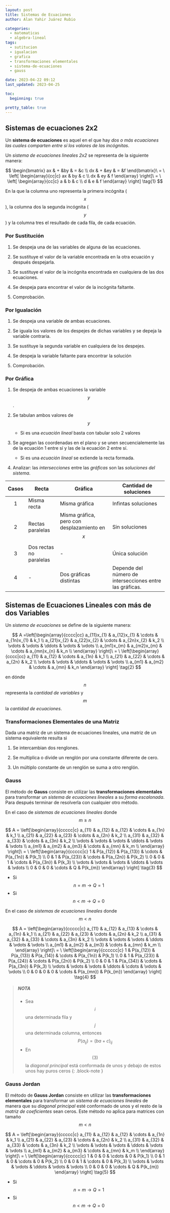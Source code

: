 ```yaml
---
layout: post
title: Sistemas de Ecuaciones
author: Alan Yahir Juárez Rubio

categories:
  - matematicas
  - algebra-lineal
tags:
  - sutitucion
  - igualacion
  - grafica
  - transformaciones elementales
  - sistema-de-ecuaciones
  - gauss

date: 2023-04-22 09:12
last_updated: 2023-04-25

toc:
  beginning: true

pretty_table: true
---
```


## Sistemas de ecuaciones 2x2

Un **sistema de ecuaciones** es aquel en el que hay _dos o más ecuaciones las
cuales comparten entre sí los valores de las incógnitas_.

Un _sistema de ecuaciones lineales 2x2_ se representa de la siguiente manera:

$$
\begin{bmatrix}
  ax & + &by & = &c \\
  dx & + &ey & = &f
\end{bmatrix}\ =
\
\left[ \begin{array}{cc|c}
  ax & by & c \\
  dx & ey & f
\end{array} \right]\ =
\
\left[ \begin{array}{cc|c}
  a & b & c \\
  d & e & f
\end{array} \right] \tag{1}
$$

En la que la columna uno representa la primera incógnita ($$ x $$), la columna
dos la segunda incógnita ($$ y $$) y la columna tres el resultado de cada fila,
de cada ecuación.

### Por Sustitución

1. Se despeja una de las variables de alguna de las ecuaciones.

2. Se sustituye el valor de la variable encontrada en la otra ecuación y después
   despejarla.

3. Se sustituye el valor de la incógnita encontrada en cualquiera de las dos
   ecuaciones.

4. Se despeja para encontrar el valor de la incógnita faltante.

5. Comprobación.

### Por Igualación

1. Se despeja una variable de ambas ecuaciones.

2. Se iguala los valores de los despejes de dichas variables y se depeja la
   variable contraria.

3. Se sustituye la segunda variable en cualquiera de los despejes.

4. Se despeja la variable faltante para encontrar la solución

5. Comprobación.

### Por Gráfica

1. Se despeja de ambas ecuaciones la variable $$ y $$ .

2. Se tabulan ambos valores de $$ y $$

   - Si es una _ecuación lineal_ basta con tabular solo 2 valores

3. Se agregan las coordenadas en el plano y se unen secuencialemente las de la
   ecuación 1 entre sí y las de la ecuación 2 entre sí.

   - Si es una _ecuación lineal_ se extiende la recta formada.

4. Analizar: las _intersecciones_ entre las _gráficas_ son las _soluciones del
   sistema_.

| Casos | Recta                   | Gráfica                                           | Cantidad de soluciones                                   |
| :---: | ----------------------- | ------------------------------------------------- | -------------------------------------------------------- |
|   1   | Misma recta             | Misma gráfica                                     | Infintas soluciones                                      |
|   2   | Rectas paralelas        | Misma gráfica, pero con desplazamiento en $$ x $$ | Sin soluciones                                           |
|   3   | Dos rectas no paralelas | -                                                 | Única solución                                           |
|   4   | -                       | Dos gráficas distintas                            | Depende del número de intersecciones entre las gráficas. |

## Sistemas de Ecuaciones Lineales con más de dos Variables

Un _sistema de ecuaciones_ se define de la siguiente manera:

$$
A =\left[\begin{array}{cccc|cc}
  a_{11}x_{1} & a_{12}x_{1} & \cdots & a_{1n}x_{1} & k_1 \\
  a_{21}x_{2} & a_{22}x_{2} & \cdots & a_{2n}x_{2} & k_2 \\
  \vdots      & \vdots      & \ddots & \vdots      & \vdots \\
  a_{m1}x_{m} & a_{m2}x_{m} & \cdots & a_{mn}x_{n} & k_n \\
\end{array} \right]\ =
\
\left[\begin{array}{cccc|cc}
  a_{11} & a_{12} & \cdots & a_{1n} & k_1 \\
  a_{21} & a_{22} & \cdots & a_{2n} & k_2 \\
  \vdots & \vdots & \ddots & \vdots & \vdots \\
  a_{m1} & a_{m2} & \cdots & a_{mn} & k_n
\end{array} \right] \tag{2}
$$

en dónde $$ n $$ representa la _cantidad de variables_ y $$ m $$ la _cantidad
de ecuaciones_.

### Transformaciones Elementales de una Matriz

Dada una matriz de un sistema de ecuaciones lineales, una matriz de un sistema
equivalente resulta si

1. Se intercambian dos renglones.

2. Se multiplica o divide un renglón por una constante diferente de cero.

3. Un múltiplo constante de un renglón se suma a otro renglón.

### Gauss

El método de **Gauss** consiste en utilizar las **transformaciones
elementales** para transformar un _sistema de ecuaciones lineales_ a su _forma
escalonada_. Para después terminar de resolverla con cualquier otro método.

En el caso de _sistemas de ecuaciones lineales_ donde $$ m \geq n $$

$$
A =
\left[\begin{array}{ccccc|c}
  a_{11} & a_{12} & a_{12} & \cdots & a_{1n} & k_1 \\
  a_{21} & a_{22} & a_{23} & \cdots & a_{2n} & k_2 \\
  a_{31} & a_{32} & a_{33} & \cdots & a_{3n} & k_2 \\
  \vdots & \vdots & \vdots & \ddots & \vdots & \vdots \\
  a_{m1} & a_{m2} & a_{m3} & \cdots & a_{mn} & k_m \\
\end{array} \right]\ =
\
\left[\begin{array}{ccccc|c}
  1      & P(a_{12}) & P(a_{13}) & \cdots & P(a_{1n}) & P(k_1) \\
  0      & 1         & P(a_{23}) & \cdots & P(a_{2n}) & P(k_2) \\
  0      & 0         & 1         & \cdots & P(a_{3n}) & P(k_3) \\
  \vdots & \vdots    & \vdots    & \ddots & \vdots    & \vdots \\
  0      & 0         & 0         & \cdots & Q         & P(k_{m})
\end{array} \right] \tag{3}
$$

- Si $$ n = m \to Q = 1 $$
- Si $$ n < m \to Q = 0 $$

En el caso de _sistemas de ecuaciones lineales_ donde $$ m < n $$

$$
A =
\left[\begin{array}{ccccc|c}
  a_{11} & a_{12} & a_{13} & \cdots & a_{1n} & k_1 \\
  a_{21} & a_{22} & a_{23} & \cdots & a_{2n} & k_2 \\
  a_{31} & a_{32} & a_{33} & \cdots & a_{3n} & k_2 \\
  \vdots & \vdots & \vdots & \ddots & \vdots & \vdots \\
  a_{m1} & a_{m2} & a_{m3} & \cdots & a_{mn} & k_m \\
\end{array} \right]\ =
\
\left[\begin{array}{cccccc|c}
  1      & P(a_{12})   & P(a_{13}) & P(a_{14}) & \cdots & P(a_{1n}) & P(k_1) \\
  0      & 1           & P(a_{23}) & P(a_{24}) & \cdots & P(a_{2n}) & P(k_2) \\
  0      & 0           & 1         & P(a_{34}) & \cdots & P(a_{3n}) & P(k_3) \\
  \vdots & \vdots      & \vdots    & \ddots    & \cdots & \vdots    & \vdots \\
  0      & 0           & 0         & 0         & \cdots & P(a_{mn}) & P(k_{m})
\end{array} \right] \tag{4}
$$

> ##### NOTA
>
> - Sea $$ i $$ una determinada fila y $$ j $$ una determinada columna,
>   entonces $$ P(a_{ij}) = (ba+ c)_{ij} $$
> - En $$ (3) $$ la _diagonal principal_ está conformada de unos y debajo de
>   estos unos hay puros ceros
{: .block-note }

### Gauss Jordan

El método de **Gauss Jordan** consiste en utilizar las **transformaciones
elementales** para transformar un _sistema de ecuaciones lineales_ de manera
que su _diagonal principal_ esté conformado de unos y el resto de la _matriz de
coeficientes_ sean ceros. Este método no aplica para matrices con tamaño
$$ m < n $$

$$
A =
\left[\begin{array}{ccccc|c}
  a_{11} & a_{12} & a_{12} & \cdots & a_{1n} & k_1 \\
  a_{21} & a_{22} & a_{23} & \cdots & a_{2n} & k_2 \\
  a_{31} & a_{32} & a_{33} & \cdots & a_{3n} & k_2 \\
  \vdots & \vdots & \vdots & \ddots & \vdots & \vdots \\
  a_{m1} & a_{m2} & a_{m3} & \cdots & a_{mn} & k_m \\
\end{array} \right]\ =
\
\left[\begin{array}{ccccc|c}
  1      & 0      & 0      & \cdots & 0      & P(k_1) \\
  0      & 1      & 0      & \cdots & 0      & P(k_2) \\
  0      & 0      & 1      & \cdots & 0      & P(k_3) \\
  \vdots & \vdots & \vdots & \ddots & \vdots & \vdots \\
  0      & 0      & 0      & \cdots & Q      & P(k_{m})
\end{array} \right] \tag{5}
$$

- Si $$ n = m \to Q = 1 $$
- Si $$ n < m \to Q = 0 $$
